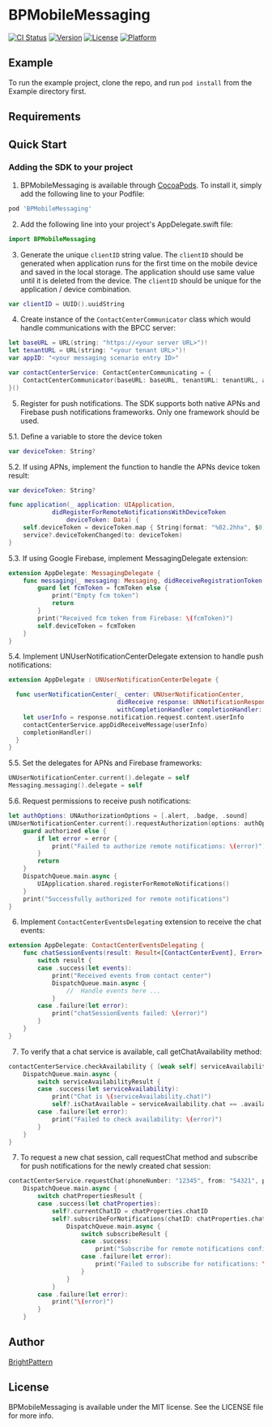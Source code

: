 # BPMobileMessaging

[![CI Status](https://img.shields.io/travis/brightpattern.com/BPMobileMessaging.svg?style=flat)](https://travis-ci.org/brightpattern.com/BPMobileMessaging)
[![Version](https://img.shields.io/cocoapods/v/BPMobileMessaging.svg?style=flat)](https://cocoapods.org/pods/BPMobileMessaging)
[![License](https://img.shields.io/cocoapods/l/BPMobileMessaging.svg?style=flat)](https://cocoapods.org/pods/BPMobileMessaging)
[![Platform](https://img.shields.io/cocoapods/p/BPMobileMessaging.svg?style=flat)](https://cocoapods.org/pods/BPMobileMessaging)

## Example

To run the example project, clone the repo, and run `pod install` from the Example directory first.

## Requirements

## Quick Start
### Adding the SDK to your project

1. BPMobileMessaging is available through [CocoaPods](https://cocoapods.org). To install
it, simply add the following line to your Podfile:

```ruby
pod 'BPMobileMessaging'
```
2. Add the following line into your project's AppDelegate.swift file:
```swift
import BPMobileMessaging
```
3. Generate the unique `clientID` string value. The `clientID` should be generated when application runs for the first time on the mobile device and saved in the local storage. The application should use same value until it is deleted from the device. The `clientID` should be unique for the application / device combination.
```swift
var clientID = UUID().uuidString
```

4. Create instance of the `ContactCenterCommunicator` class which would handle communications with the BPCC server:
```swift
let baseURL = URL(string: "https://<your server URL>")!
let tenantURL = URL(string: "<your tenant URL>")!
var appID: "<your messaging scenario entry ID>"

var contactCenterService: ContactCenterCommunicating = {
    ContactCenterCommunicator(baseURL: baseURL, tenantURL: tenantURL, appID: appID, clientID: clientID)
}()

```
5. Register for push notifications. The SDK supports both native APNs and Firebase push notifications frameworks. Only one framework should be used.

5.1. Define a variable to store the device token

```swift
var deviceToken: String?
```

5.2. If using APNs, implement the function to handle the APNs device token result:
```swift
var deviceToken: String?

func application(_ application: UIApplication,
            didRegisterForRemoteNotificationsWithDeviceToken
                deviceToken: Data) {
    self.deviceToken = deviceToken.map { String(format: "%02.2hhx", $0) }.joined()
    service?.deviceTokenChanged(to: deviceToken)
}

```

5.3. If using Google Firebase, implement MessagingDelegate extension:

```swift
extension AppDelegate: MessagingDelegate {
    func messaging(_ messaging: Messaging, didReceiveRegistrationToken fcmToken: String?) {
        guard let fcmToken = fcmToken else {
            print("Empty fcm token")
            return
        }
        print("Received fcm token from Firebase: \(fcmToken)")
        self.deviceToken = fcmToken
    }
}
```

5.4. Implement UNUserNotificationCenterDelegate extension to handle push notifications:

```swift
extension AppDelegate : UNUserNotificationCenterDelegate {

  func userNotificationCenter(_ center: UNUserNotificationCenter,
                              didReceive response: UNNotificationResponse,
                              withCompletionHandler completionHandler: @escaping () -> Void) {
    let userInfo = response.notification.request.content.userInfo
    contactCenterService.appDidReceiveMessage(userInfo)
    completionHandler()
  }
}

```

5.5. Set the delegates for APNs and Firebase frameworks:

```swift
UNUserNotificationCenter.current().delegate = self
Messaging.messaging().delegate = self
```

5.6. Request permissions to receive push notifications:

```swift
let authOptions: UNAuthorizationOptions = [.alert, .badge, .sound]
UNUserNotificationCenter.current().requestAuthorization(options: authOptions) { (authorized, error) in
    guard authorized else {
        if let error = error {
            print("Failed to authorize remote notifications: \(error)")
        }
        return
    }
    DispatchQueue.main.async {
        UIApplication.shared.registerForRemoteNotifications()
    }
    print("Successfully authorized for remote notifications")
}
```

6. Implement `ContactCenterEventsDelegating` extension to receive the chat events:

```swift
extension AppDelegate: ContactCenterEventsDelegating {
    func chatSessionEvents(result: Result<[ContactCenterEvent], Error>) {
        switch result {
        case .success(let events):
            print("Received events from contact center")
            DispatchQueue.main.async {
                //  Handle events here ...
            }
        case .failure(let error):
            print("chatSessionEvents failed: \(error)")
        }
    }
}
```

7. To verify that a chat service is available, call getChatAvailability method:

```swift
contactCenterService.checkAvailability { [weak self] serviceAvailabilityResult in
    DispatchQueue.main.async {
        switch serviceAvailabilityResult {
        case .success(let serviceAvailability):
            print("Chat is \(serviceAvailability.chat)")
            self?.isChatAvailable = serviceAvailability.chat == .available
        case .failure(let error):
            print("Failed to check availability: \(error)")
        }
    }
}
```

7. To request a new chat session, call requestChat method and subscribe for push notifications for the newly created chat session:

```swift
contactCenterService.requestChat(phoneNumber: "12345", from: "54321", parameters: [:]) { [weak self] chatPropertiesResult in
    DispatchQueue.main.async {
        switch chatPropertiesResult {
        case .success(let chatProperties):
            self?.currentChatID = chatProperties.chatID
            self?.subscribeForNotifications(chatID: chatProperties.chatID) { subscribeResult in
                DispatchQueue.main.async {
                    switch subscribeResult {
                    case .success:
                        print("Subscribe for remote notifications confirmed")
                    case .failure(let error):
                        print("Failed to subscribe for notifications: \(error)")
                    }
                }
            }
        case .failure(let error):
            print("\(error)")
        }
    }
```

## Author

[BrightPattern](https://brightpattern.com)

## License

BPMobileMessaging is available under the MIT license. See the LICENSE file for more info.
